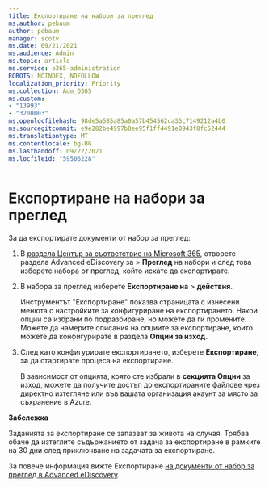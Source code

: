```yaml
---
title: Експортиране на набори за преглед
ms.author: pebaum
author: pebaum
manager: scotv
ms.date: 09/21/2021
ms.audience: Admin
ms.topic: article
ms.service: o365-administration
ROBOTS: NOINDEX, NOFOLLOW
localization_priority: Priority
ms.collection: Adm_O365
ms.custom:
- "13993"
- "3200003"
ms.openlocfilehash: 98de5a585a85a0a57b454562ca35c7149212a4b0
ms.sourcegitcommit: e9e282be4997b0ee95f1ff4491e0943f8fc52444
ms.translationtype: MT
ms.contentlocale: bg-BG
ms.lasthandoff: 09/22/2021
ms.locfileid: "59506228"
---
```

# <a name="export-review-sets"></a>Експортиране на набори за преглед

За да експортирате документи от набор за преглед:

1. В [раздела Център за съответствие на Microsoft 365](https://compliance.microsoft.com/), отворете раздела Advanced eDiscovery за > **Преглед** на набори и след това изберете набора от преглед, който искате да експортирате.

1. В набора за преглед изберете **Експортиране на**  >  **действия**.

    Инструментът "Експортиране" показва страницата с изнесени менюта с настройките за конфигуриране на експортирането. Някои опции са избрани по подразбиране, но можете да ги промените. Можете да намерите описания на опциите за експортиране, които можете да конфигурирате в раздела **Опции за изход.**

1. След като конфигурирате експортирането, изберете **Експортиране, за** да стартирате процеса на експортиране. 

    В зависимост от опцията, която сте избрали в **секцията Опции** за изход, можете да получите достъп до експортираните файлове чрез директно изтегляне или във вашата организация акаунт за място за съхранение в Azure.

**Забележка**

Заданията за експортиране се запазват за живота на случая. Трябва обаче да изтеглите съдържанието от задача за експортиране в рамките на 30 дни след приключване на задачата за експортиране.

За повече информация вижте Експортиране [на документи от набор за преглед в Advanced eDiscovery](https://docs.microsoft.com/microsoft-365/compliance/export-documents-from-review-set).

